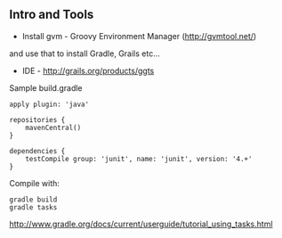 Intro and Tools
-------------

* Install gvm - Groovy Environment Manager (http://gvmtool.net/)

and use that to install Gradle, Grails etc...

* IDE - http://grails.org/products/ggts

Sample build.gradle

    apply plugin: 'java'

    repositories {
        mavenCentral()
    }
    
    dependencies {
        testCompile group: 'junit', name: 'junit', version: '4.+'
    }
  
Compile with:

    gradle build
    gradle tasks
    
http://www.gradle.org/docs/current/userguide/tutorial_using_tasks.html
